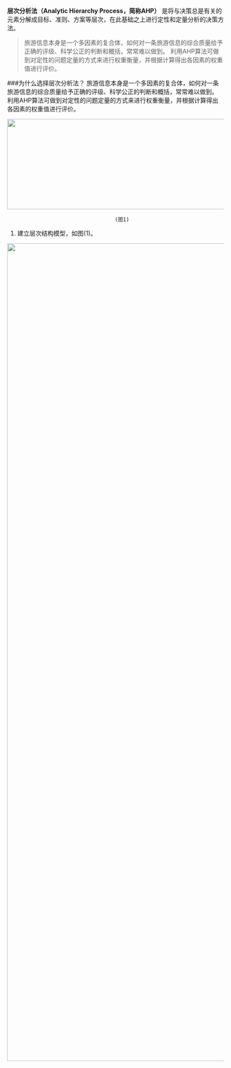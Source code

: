 **层次分析法（Analytic Hierarchy Process，简称AHP）** 是将与决策总是有关的元素分解成目标、准则、方案等层次，在此基础之上进行定性和定量分析的决策方法。
    
>旅游信息本身是一个多因素的复合体，如何对一条旅游信息的综合质量给予正确的评级、科学公正的判断和概括，常常难以做到。
利用AHP算法可做到对定性的问题定量的方式来进行权重衡量，并根据计算得出各因素的权重值进行评价。


###为什么选择层次分析法？
旅游信息本身是一个多因素的复合体，如何对一条旅游信息的综合质量给予正确的评级、科学公正的判断和概括，常常难以做到。
利用AHP算法可做到对定性的问题定量的方式来进行权重衡量，并根据计算得出各因素的权重值进行评价。

<img src="https://github.com/MOBIN-F/TravelPriceComparison/blob/master/image/%E5%B1%82%E6%AC%A1%E7%BB%93%E6%9E%84%E6%A8%A1%E5%9E%8B.png" width="600" height="210"/>

                                       (图1)
                                       
1. 建立层次结构模型，如图(1)。

<img src="https://github.com/MOBIN-F/TravelPriceComparison/blob/master/image/%E6%AF%94%E4%BB%B7%E7%AD%96%E7%95%A5.gif" width="700" height="1900"/>
